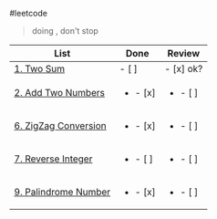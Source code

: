 #leetcode

>doing , don't stop

|List|Done |Review|
|----|-----|------|
|[1. Two Sum](https://leetcode.com/problems/two-sum/)|- [ ] | - [x] ok?
|[2. Add Two Numbers](https://leetcode.com/problems/add-two-numbers/)       |<ul><li>- [x] </li></ul> | <ul><li>- [ ] </li></ul>
|[6. ZigZag Conversion](https://leetcode.com/problems/zigzag-conversion/)   |<ul><li>- [x] </li></ul> | <ul><li>- [ ] </li></ul>|
|[7. Reverse Integer](https://leetcode.com/problems/reverse-integer/)       |<ul><li>- [ ] </li></ul> | <ul><li>- [ ] </li></ul>
|[9. Palindrome Number](https://leetcode.com/problems/palindrome-number/)   |<ul><li>- [x] </li></ul> | <ul><li>- [ ] </li></ul>

